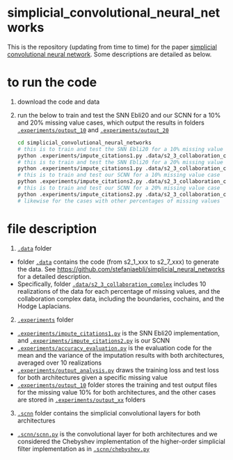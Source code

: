 # simplicial_convolutional_neural_networks
[simplicial convolutional neural network]:https://arxiv.org/abs/2110.02585

This is the repository (updating from time to time) for the paper [simplicial convolutional neural network]. Some descriptions are detailed as below.  

# to run the code

 1. download the code and data
 2. run the below to train and test the SNN Ebli20 and our SCNN for a 10% and 20% missing value cases, which output the results in folders [`.experiments/output_10`](.experiments/output_10) and [`.experiments/output_20`](.experiments/output_20)
    
    ```sh
    cd simplicial_convolutional_neural_networks
    # this is to train and test the SNN Ebli20 for a 10% missing value case
    python .experiments/impute_citations1.py .data/s2_3_collaboration_complex ./experiments/output_10 150250 10 
    # this is to train and test the SNN Ebli20 for a 20% missing value case
    python .experiments/impute_citations1.py .data/s2_3_collaboration_complex ./experiments/output_20 150250 20
    # this is to train and test our SCNN for a 10% missing value case
    python .experiments/impute_citations2.py .data/s2_3_collaboration_complex ./experiments/output_10 150250 10 
    # this is to train and test our SCNN for a 20% missing value case
    python .experiments/impute_citations2.py .data/s2_3_collaboration_complex ./experiments/output_20 150250 20 
    # likewise for the cases with other percentages of missing values 
    ```

# file description 
1. [`.data`](.data) folder
- folder [`.data`](.data) contains the code (from s2_1_xxx to s2_7_xxx) to generate the data. See https://github.com/stefaniaebli/simplicial_neural_networks for a detailed description.
- Specifically, folder [`.data/s2_3_collaboration_complex`](.data/s2_3_collaboration_complex) includes 10 realizations of the data for each percentage of missing values, and the collaboration complex data, including the boundaries, cochains, and the Hodge Laplacians. 

2. [`.experiments`](.experiments) folder
- [`.experiments/impute_citations1.py`](.experiments/impute_citations1.py) is the SNN Ebli20 implementation, and [`.experiments/impute_citations2.py`](.experiments/impute_citations2.py) is our SCNN
- [`.experiments/accuracy_evaluation.py`](.experiments/accuracy_evaluation.py) is the evaluation code for the mean and the variance of the imputation results with both architectures, averaged over 10 realizations
- [`.experiments/output_analysis.py`](.experiments/output_analysis.py) draws the training loss and test loss for both architectures given a specific missing value 
- [`.experiments/output_10`](.experiments/output_10) folder stores the training and test output files for the missing value 10% for both architectures, and the other cases are stored in [`.experiments/output_xx`](.experiments/output_xx) folders

3. [`.scnn`](scnn) folder contains the simplicial convolutional layers for both architectures
- [`.scnn/scnn.py`](.scnn/scnn.py) is the convolutional layer for both architectures and we considered the Chebyshev implementation of the higher-order simplicial filter implementation as in [`.scnn/chebyshev.py`](.scnn/chebyshev.py)  

